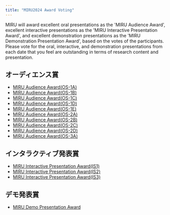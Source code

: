 ```yaml
---
title: "MIRU2024 Award Voting"
---
```


MIRU will award excellent oral presentations as the 'MIRU Audience Award', excellent interactive presentations as the 'MIRU Interactive Presentation Award', and excellent demonstration presentations as the 'MIRU Demonstration Presentation Award', based on the votes of the participants.
Please vote for the oral, interactive, and demonstration presentations from each date that you feel are outstanding in terms of research content and presentation.

## オーディエンス賞

- [MIRU Audience Award(OS-1A)]()
- [MIRU Audience Award(OS-1B)]()
- [MIRU Audience Award(OS-1C)]()
- [MIRU Audience Award(OS-1D)]()
- [MIRU Audience Award(OS-1E)]()
- [MIRU Audience Award(OS-2A)]()
- [MIRU Audience Award(OS-2B)]()
- [MIRU Audience Award(OS-2C)]()
- [MIRU Audience Award(OS-2D)]()
- [MIRU Audience Award(OS-3A)]()


## インタラクティブ発表賞

- [MIRU Interactive Presentation Award(IS1)]()
- [MIRU Interactive Presentation Award(IS2)]()
- [MIRU Interactive Presentation Award(IS3)]()

## デモ発表賞

- [MIRU Demo Presentation Award]()


